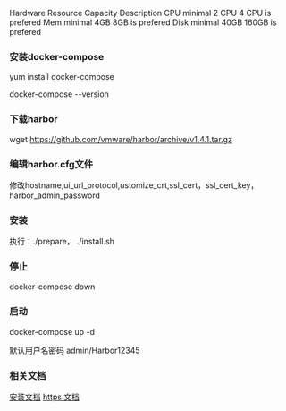 Hardware
Resource  Capacity  Description
CPU minimal 2 CPU 4 CPU is prefered
Mem minimal 4GB 8GB is prefered
Disk  minimal 40GB  160GB is prefered

### 安装docker-compose
yum install docker-compose

docker-compose --version

### 下载harbor
wget https://github.com/vmware/harbor/archive/v1.4.1.tar.gz

### 编辑harbor.cfg文件
修改hostname,ui_url_protocol,ustomize_crt,ssl_cert，ssl_cert_key，harbor_admin_password

### 安装
执行：./prepare， ./install.sh

### 停止
docker-compose down

### 启动
docker-compose up -d

默认用户名密码
admin/Harbor12345

### 相关文档
[安装文档](https://github.com/vmware/harbor/blob/master/docs/installation_guide.md)
[https 文档](https://github.com/vmware/harbor/blob/master/docs/configure_https.md)
